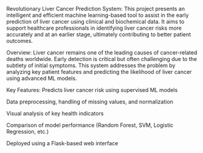 Revolutionary Liver Cancer Prediction System:
This project presents an intelligent and efficient machine learning-based tool to assist in the early prediction of liver cancer using clinical and biochemical data. It aims to support healthcare professionals in identifying liver cancer risks more accurately and at an earlier stage, ultimately contributing to better patient outcomes.

Overview:
Liver cancer remains one of the leading causes of cancer-related deaths worldwide. Early detection is critical but often challenging due to the subtlety of initial symptoms. This system addresses the problem by analyzing key patient features and predicting the likelihood of liver cancer using advanced ML models.

Key Features:
Predicts liver cancer risk using supervised ML models

Data preprocessing, handling of missing values, and normalization

Visual analysis of key health indicators

Comparison of model performance (Random Forest, SVM, Logistic Regression, etc.)

Deployed using a Flask-based web interface
